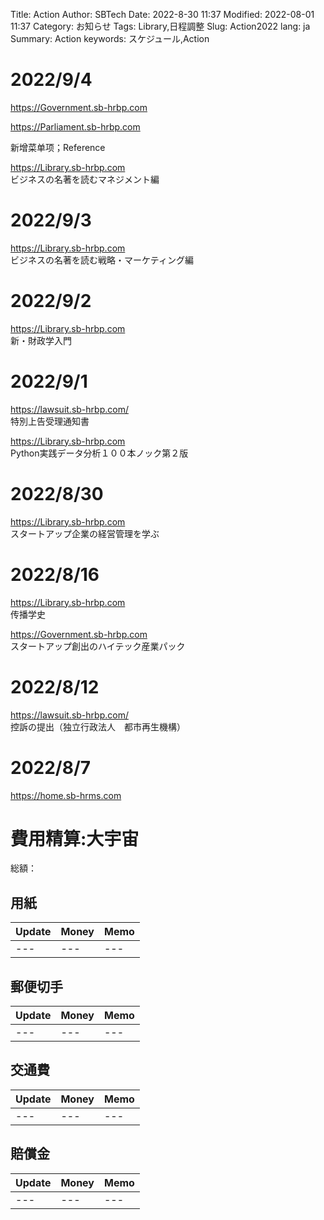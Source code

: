 Title: Action
Author: SBTech
Date: 2022-8-30 11:37
Modified: 2022-08-01 11:37
Category: お知らせ
Tags: Library,日程調整
Slug: Action2022
lang: ja
Summary: Action
keywords: スケジュール,Action


# 2022/9/4
<https://Government.sb-hrbp.com>  
  
<https://Parliament.sb-hrbp.com>  
  
新增菜单项；Reference
  
  
<https://Library.sb-hrbp.com>  
ビジネスの名著を読むマネジメント編

# 2022/9/3
<https://Library.sb-hrbp.com>  
ビジネスの名著を読む戦略・マーケティング編
  
# 2022/9/2
<https://Library.sb-hrbp.com>  
新・財政学入門
  
# 2022/9/1
  
<https://lawsuit.sb-hrbp.com/>  
特別上告受理通知書  
  
<https://Library.sb-hrbp.com>  
Python実践データ分析１００本ノック第２版
  
# 2022/8/30
  
<https://Library.sb-hrbp.com>  
スタートアップ企業の経営管理を学ぶ

  
# 2022/8/16
  
<https://Library.sb-hrbp.com>  
传播学史
  
<https://Government.sb-hrbp.com>  
スタートアップ創出のハイテック産業パック
  

# 2022/8/12
  
<https://lawsuit.sb-hrbp.com/>  
控訴の提出（独立行政法人　都市再生機構）  

  
# 2022/8/7
  
<https://home.sb-hrms.com>
  




# 費用精算:大宇宙
総額：



## 用紙

Update |Money |Memo
:--|:--|:--
---|---|---



## 郵便切手

Update |Money |Memo
:--|:--|:--
---|---|---


## 交通費

Update |Money |Memo
:--|:--|:--
---|---|---



## 賠償金

Update |Money |Memo
:--|:--|:--
---|---|---